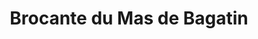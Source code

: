 ---
title: "Brocante du Mas de Bagatin"
url: /grimaud/brocante-du-mas-de-bagatin/
shop: Antiquitäten
---